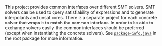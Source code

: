 This project provides common interfaces over different SMT solvers.
SMT solvers can be used to query satisfiability of expressions and to generate interpolants and
unsat cores.
There is a separate project for each concrete solver that wraps it to match the common interface.
In order to be able to exchange solvers easily, the common interfaces should be preferred (except
when instantiating the concrete solvers).
See [`package-info.java`](src/main/java/hu/bme/mit/theta/solver/package-info.java) in the root
package for more information.